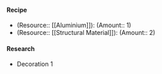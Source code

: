 #### Recipe
- (Resource:: [[Aluminium]]): (Amount:: 1)
- (Resource:: [[Structural Material]]): (Amount:: 2)

#### Research
- Decoration 1